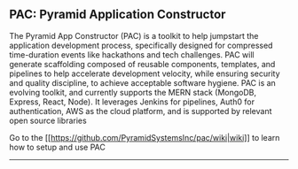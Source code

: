 ## PAC: Pyramid Application Constructor



The Pyramid App Constructor (PAC) is a toolkit to help jumpstart the application development process, specifically designed for compressed time-duration events like hackathons and tech challenges. PAC will generate scaffolding composed of reusable components, templates, and pipelines to help accelerate development velocity, while ensuring security and quality discipline, to achieve acceptable software hygiene. PAC is an evolving toolkit, and currently supports the MERN stack (MongoDB, Express, React, Node). It leverages Jenkins for pipelines, Auth0 for authentication, AWS as the cloud platform, and is supported by relevant open source libraries

Go to the [[https://github.com/PyramidSystemsInc/pac/wiki|wiki]] to learn how to setup and use PAC

***

